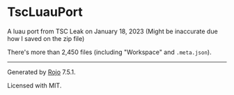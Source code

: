 # TscLuauPort

A luau port from TSC Leak on January 18, 2023 (Might be inaccurate due how I saved on the zip file)

There's more than 2,450 files (including "Workspace" and `.meta.json`).

---

Generated by [Rojo](https://github.com/rojo-rbx/rojo) 7.5.1.

Licensed with MIT.